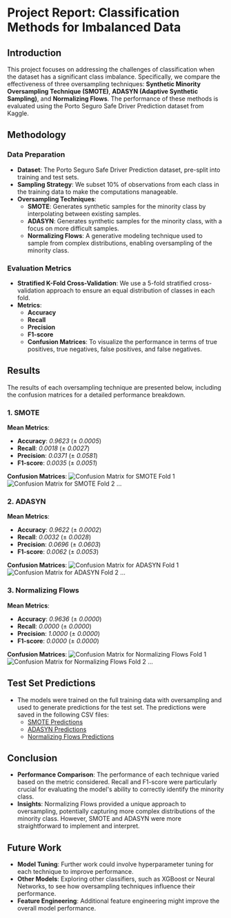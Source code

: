 # Project Report: Classification Methods for Imbalanced Data

## Introduction
This project focuses on addressing the challenges of classification when the dataset has a significant class imbalance. Specifically, we compare the effectiveness of three oversampling techniques: **Synthetic Minority Oversampling Technique (SMOTE)**, **ADASYN (Adaptive Synthetic Sampling)**, and **Normalizing Flows**. The performance of these methods is evaluated using the Porto Seguro Safe Driver Prediction dataset from Kaggle.

## Methodology
### Data Preparation
- **Dataset**: The Porto Seguro Safe Driver Prediction dataset, pre-split into training and test sets.
- **Sampling Strategy**: We subset 10% of observations from each class in the training data to make the computations manageable.
- **Oversampling Techniques**:
  - **SMOTE**: Generates synthetic samples for the minority class by interpolating between existing samples.
  - **ADASYN**: Generates synthetic samples for the minority class, with a focus on more difficult samples.
  - **Normalizing Flows**: A generative modeling technique used to sample from complex distributions, enabling oversampling of the minority class.

### Evaluation Metrics
- **Stratified K-Fold Cross-Validation**: We use a 5-fold stratified cross-validation approach to ensure an equal distribution of classes in each fold.
- **Metrics**: 
  - **Accuracy**
  - **Recall**
  - **Precision**
  - **F1-score**
  - **Confusion Matrices**: To visualize the performance in terms of true positives, true negatives, false positives, and false negatives.

## Results
The results of each oversampling technique are presented below, including the confusion matrices for a detailed performance breakdown.

### 1. SMOTE
**Mean Metrics**:
- **Accuracy**: _0.9623_ (± _0.0005_)
- **Recall**: _0.0018_ (± _0.0027_)
- **Precision**: _0.0371_ (± _0.0581_)
- **F1-score**: _0.0035_ (± _0.0051_)

**Confusion Matrices**:
![Confusion Matrix for SMOTE Fold 1](path_to_image_1)
![Confusion Matrix for SMOTE Fold 2](path_to_image_2)
...

### 2. ADASYN
**Mean Metrics**:
- **Accuracy**: _0.9622_ (± _0.0002_)
- **Recall**: _0.0032_ (± _0.0028_)
- **Precision**: _0.0696_ (± _0.0603_)
- **F1-score**: _0.0062_ (± _0.0053_)

**Confusion Matrices**:
![Confusion Matrix for ADASYN Fold 1](path_to_image_3)
![Confusion Matrix for ADASYN Fold 2](path_to_image_4)
...

### 3. Normalizing Flows
**Mean Metrics**:
- **Accuracy**: _0.9636_ (± _0.0000_)
- **Recall**: _0.0000_ (± _0.0000_)
- **Precision**: _1.0000_ (± _0.0000_)
- **F1-score**: _0.0000_ (± _0.0000_)

**Confusion Matrices**:
![Confusion Matrix for Normalizing Flows Fold 1](path_to_image_5)
![Confusion Matrix for Normalizing Flows Fold 2](path_to_image_6)
...

## Test Set Predictions
- The models were trained on the full training data with oversampling and used to generate predictions for the test set. The predictions were saved in the following CSV files:
  - [SMOTE Predictions](./mnt/data/SMOTE_predictions.csv)
  - [ADASYN Predictions](./mnt/data/ADASYN_predictions.csv)
  - [Normalizing Flows Predictions](./mnt/data/Normalizing%20Flows_predictions.csv)

## Conclusion
- **Performance Comparison**: The performance of each technique varied based on the metric considered. Recall and F1-score were particularly crucial for evaluating the model's ability to correctly identify the minority class.
- **Insights**: Normalizing Flows provided a unique approach to oversampling, potentially capturing more complex distributions of the minority class. However, SMOTE and ADASYN were more straightforward to implement and interpret.

## Future Work
- **Model Tuning**: Further work could involve hyperparameter tuning for each technique to improve performance.
- **Other Models**: Exploring other classifiers, such as XGBoost or Neural Networks, to see how oversampling techniques influence their performance.
- **Feature Engineering**: Additional feature engineering might improve the overall model performance.
